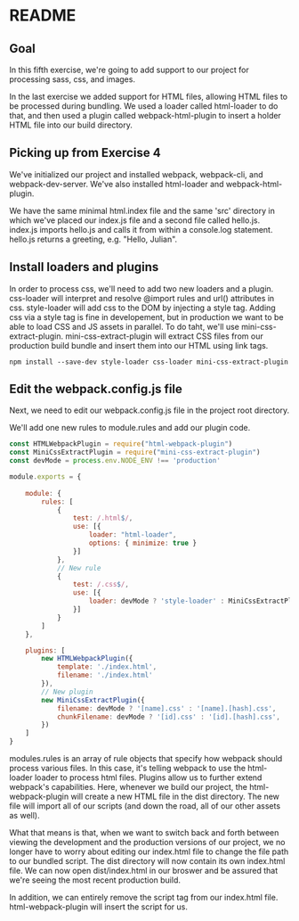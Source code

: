# README

## Goal

In this fifth exercise, we're going to add support to our project for processing sass, css, and images. 

In the last exercise we added support for HTML files, allowing HTML files to be processed during bundling. We used a loader called html-loader to do that, and then used a plugin called webpack-html-plugin to insert a holder HTML file into our build directory.

## Picking up from Exercise 4

We've initialized our project and installed webpack, webpack-cli, and webpack-dev-server. We've also installed html-loader and webpack-html-plugin.

We have the same minimal html.index file and the same 'src' directory in which we've placed our index.js file and a second file called hello.js. index.js imports hello.js and calls it from within a console.log statement. hello.js returns a greeting, e.g. "Hello, Julian". 

## Install loaders and plugins

In order to process css, we'll need to add two new loaders and a plugin. css-loader will interpret and resolve @import rules and url() attributes in css. style-loader will add css to the DOM by injecting a style tag. Adding css via a style tag is fine in developement, but in production we want to be able to load CSS and JS assets in parallel. To do taht, we'll use mini-css-extract-plugin. mini-css-extract-plugin will extract CSS files from our production build bundle and insert them into our HTML using link tags. 

```
npm install --save-dev style-loader css-loader mini-css-extract-plugin
```

## Edit the webpack.config.js file

Next, we need to edit our webpack.config.js file in the project root directory. 

We'll add one new rules to module.rules and add our plugin code.

```js
const HTMLWebpackPlugin = require("html-webpack-plugin")
const MiniCssExtractPlugin = require("mini-css-extract-plugin")
const devMode = process.env.NODE_ENV !== 'production'

module.exports = {
    
    module: {
        rules: [         
            {
                test: /.html$/,
                use: [{
                    loader: "html-loader",
                    options: { minimize: true }
                }]
            },
            // New rule
            {
                test: /.css$/,
                use: [{
                    loader: devMode ? 'style-loader' : MiniCssExtractPlugin.loader, 'css-loader'
                }]
            }
        ]
    },

    plugins: [
        new HTMLWebpackPlugin({
            template: './index.html',
            filename: './index.html'
        }),
        // New plugin
        new MiniCssExtractPlugin({
            filename: devMode ? '[name].css' : '[name].[hash].css',
            chunkFilename: devMode ? '[id].css' : '[id].[hash].css',
        })
    ]
}
```

modules.rules is an array of rule objects that specify how webpack should process various files. In this case, it's telling webpack to use the html-loader loader to process html files. Plugins allow us to further extend webpack's capabilities. Here, whenever we build our project, the html-webpack-plugin will create a new HTML file in the dist directory. The new file will import all of our scripts (and down the road, all of our other assets as well). 

What that means is that, when we want to switch back and forth between viewing the development and the production versions of our project, we no longer have to worry about editing our index.html file to change the file path to our bundled script. The dist directory will now contain its own index.html file. We can now open dist/index.html in our broswer and be assured that we're seeing the most recent production build.

In addition, we can entirely remove the script tag from our index.html file. html-webpack-plugin will insert the script for us.

